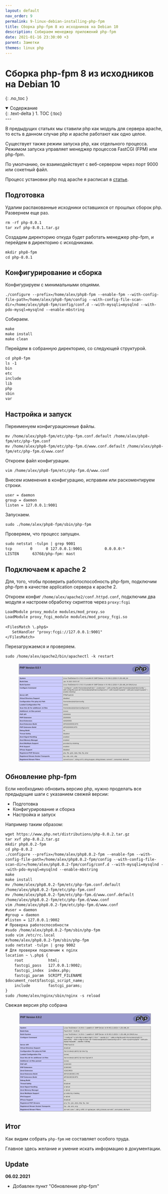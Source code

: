 ```yaml
---
layout: default
nav_order: 9
permalink: 9-linux-debian-installing-php-fpm
title: Сборка php-fpm 8 из исходников на Debian 10
description: Собираем менеджер приложений php-fpm
date: 2021-01-16 23:30:00 +3
parent: Заметки
themes: linux php
---
```


# Сборка php-fpm 8 из исходников на Debian 10
{: .no_toc }

<details open markdown="block">
  <summary>
    Содержание
  </summary>
  {: .text-delta }
1. TOC
{:toc}
</details>
---

В предыдущих статьях мы ставили php как модуль для сервера apache, то есть в данном случае php и apache работают как одно целое.

Существует также режим запуска php, как отдельного процесса. Режимом запуска управляет менеджер процессов FastCGI (FPM) или php-fpm.

По умолчанию, он взаимодействует с веб-сервером через порт 9000 или сокетный файл.

Процесс установки php под apache я расписал в [статье](https://lexusalex.ru/7-linux-debian-installing-php8-from-source-as-an-apache2-module).

## Подготовка

Удалим распакованные исходники оставшихся от прошлых сборок php. Развернем еще раз.

```shell
rm -rf php-8.0.1
tar xvf php-8.0.1.tar.gz
```

Создадим директорию откуда будет работать менеджер php-fpm, и перейдем в директорию с исходниками.

```shell
mkdir php8-fpm
cd php-8.0.1
```

## Конфигурирование и сборка

Конфигурируем с минимальными опциями.

```shell
./configure --prefix=/home/alex/php8-fpm --enable-fpm --with-config-file-path=/home/alex/php8-fpm/config --with-config-file-scan-dir=/home/alex/php8-fpm/config/conf.d --with-mysqli=mysqlnd --with-pdo-mysql=mysqlnd --enable-mbstring
```

Собираем.

```shell
make
make install
make clean
```

Перейдем в собранную директорию, со следующей структурой.

```shell
cd php8-fpm
ls -1
bin
etc
include
lib
php
sbin
var
```

## Настройка и запуск

Переименуем конфигурационные файлы.

```shell
mv /home/alex/php8-fpm/etc/php-fpm.conf.default /home/alex/php8-fpm/etc/php-fpm.conf
mv /home/alex/php8-fpm/etc/php-fpm.d/www.conf.default /home/alex/php8-fpm/etc/php-fpm.d/www.conf
```

Откроем файл конфигурации.

```shell
vim /home/alex/php8-fpm/etc/php-fpm.d/www.conf 
```

Внесем изменения в конфигурацию, исправим или раскоментируем строки.

```shell
user = daemon
group = daemon
listen = 127.0.0.1:9001
```

Запускаем.

```shell
sudo ./home/alex/php8-fpm/sbin/php-fpm
```

Проверяем, что процесс запущен.

```shell
sudo netstat -tulpn | grep 9001
tcp        0      0 127.0.0.1:9001          0.0.0.0:*               LISTEN      63768/php-fpm: mast 
```

## Подключаем к apache 2

Для, того, чтобы проверить работоспособность php-fpm, подключим php-fpm в качестве application сервера к apache 2.

Откроем конфиг `/home/alex/apache2/conf.httpd.conf`, подключим два модуля и настроем обработку скриптов через `proxy:fcgi`

```text
LoadModule proxy_module modules/mod_proxy.so
LoadModule proxy_fcgi_module modules/mod_proxy_fcgi.so

<FilesMatch \.php$> 
   SetHandler "proxy:fcgi://127.0.0.1:9001"
</FilesMatch>
```

Перезагружаемся и проверяем.

```shell
sudo /home/alex/apache2/bin/apachectl -k restart
```

<figure>
  <img src="/assets/images/notes/9/php-fpm.png" alt="php-fpm"  data-action="zoom">
</figure>

## Обновление php-fpm

Если необходимо обновить версию php, нужно проделать все предыдущие шаги с указанием свежей версии:

- Подготовка
- Конфигурирование и сборка
- Настройка и запуск

Например таким образом:

```shell
wget https://www.php.net/distributions/php-8.0.2.tar.gz
tar xvf php-8.0.2.tar.gz
mkdir php8.0.2-fpm
cd php-8.0.2
./configure --prefix=/home/alex/php8.0.2-fpm --enable-fpm --with-config-file-path=/home/alex/php8.0.2-fpm/config --with-config-file-scan-dir=/home/alex/php8.0.2-fpm/config/conf.d --with-mysqli=mysqlnd --with-pdo-mysql=mysqlnd --enable-mbstring
make
make install
mv /home/alex/php8.0.2-fpm/etc/php-fpm.conf.default /home/alex/php8.0.2-fpm/etc/php-fpm.conf
mv /home/alex/php8.0.2-fpm/etc/php-fpm.d/www.conf.default /home/alex/php8.0.2-fpm/etc/php-fpm.d/www.conf
vim /home/alex/php8.0.2-fpm/etc/php-fpm.d/www.conf
#user = daemon
#group = daemon
#listen = 127.0.0.1:9002 
# Проверка работоспособности
#sudo /home/alex/php8.0.2-fpm/sbin/php-fpm
sudo vim /etc/rc.local
#/home/alex/php8.0.2-fpm/sbin/php-fpm
sudo netstat -tulpn | grep 9002
# Для проверки подключим к nginx
location ~ \.php$ {
    root           html;
    fastcgi_pass   127.0.0.1:9002;
    fastcgi_index  index.php;
    fastcgi_param  SCRIPT_FILENAME  $document_root$fastcgi_script_name;
    include        fastcgi_params;
}
sudo /home/alex/nginx/sbin/nginx -s reload
```

Свежая версия php собрана

<figure>
  <img src="/assets/images/notes/9/php8.0.2.png" alt="php-fpm"  data-action="zoom">
</figure>

## Итог

Как видим собрать `php-fpm` не составляет особого труда.

Главное здесь желание и умение искать информацию в документации.

## Update

**06.02.2021**

- Добавлен пункт "Обновление php-fpm"
